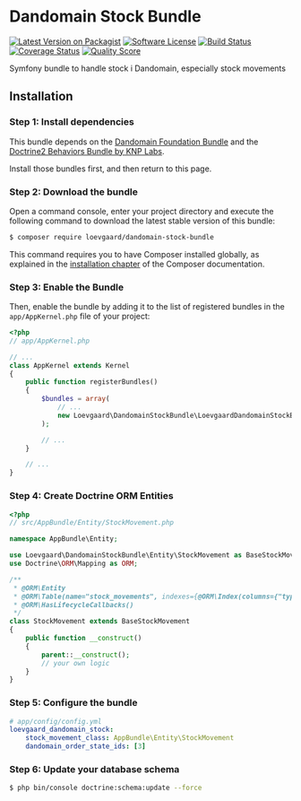 # Dandomain Stock Bundle

[![Latest Version on Packagist][ico-version]][link-packagist]
[![Software License][ico-license]](LICENSE.md)
[![Build Status][ico-travis]][link-travis]
[![Coverage Status][ico-scrutinizer]][link-scrutinizer]
[![Quality Score][ico-code-quality]][link-code-quality]

Symfony bundle to handle stock i Dandomain, especially stock movements

## Installation

### Step 1: Install dependencies

This bundle depends on the [Dandomain Foundation Bundle](https://github.com/loevgaard/dandomain-foundation-bundle) and the [Doctrine2 Behaviors Bundle by KNP Labs](https://github.com/KnpLabs/DoctrineBehaviors).

Install those bundles first, and then return to this page.

### Step 2: Download the bundle

Open a command console, enter your project directory and execute the
following command to download the latest stable version of this bundle:

```bash
$ composer require loevgaard/dandomain-stock-bundle
```

This command requires you to have Composer installed globally, as explained
in the [installation chapter](https://getcomposer.org/doc/00-intro.md)
of the Composer documentation.

### Step 3: Enable the Bundle

Then, enable the bundle by adding it to the list of registered bundles
in the `app/AppKernel.php` file of your project:

```php
<?php
// app/AppKernel.php

// ...
class AppKernel extends Kernel
{
    public function registerBundles()
    {
        $bundles = array(
            // ...
            new Loevgaard\DandomainStockBundle\LoevgaardDandomainStockBundle(),
        );

        // ...
    }

    // ...
}
```

### Step 4: Create Doctrine ORM Entities

```php
<?php
// src/AppBundle/Entity/StockMovement.php

namespace AppBundle\Entity;

use Loevgaard\DandomainStockBundle\Entity\StockMovement as BaseStockMovement;
use Doctrine\ORM\Mapping as ORM;

/**
 * @ORM\Entity
 * @ORM\Table(name="stock_movements", indexes={@ORM\Index(columns={"type"})})
 * @ORM\HasLifecycleCallbacks()
 */
class StockMovement extends BaseStockMovement
{        
    public function __construct()
    {
        parent::__construct();
        // your own logic
    }
}
```

### Step 5: Configure the bundle
```yaml
# app/config/config.yml
loevgaard_dandomain_stock:
    stock_movement_class: AppBundle\Entity\StockMovement
    dandomain_order_state_ids: [3]
```

### Step 6: Update your database schema
```bash
$ php bin/console doctrine:schema:update --force
```

[ico-version]: https://img.shields.io/packagist/v/loevgaard/dandomain-stock-bundle.svg?style=flat-square
[ico-license]: https://img.shields.io/badge/license-MIT-brightgreen.svg?style=flat-square
[ico-travis]: https://img.shields.io/travis/loevgaard/dandomain-stock-bundle/master.svg?style=flat-square
[ico-scrutinizer]: https://img.shields.io/scrutinizer/coverage/g/loevgaard/dandomain-stock-bundle.svg?style=flat-square
[ico-code-quality]: https://img.shields.io/scrutinizer/g/loevgaard/dandomain-stock-bundle.svg?style=flat-square

[link-packagist]: https://packagist.org/packages/loevgaard/dandomain-stock-bundle
[link-travis]: https://travis-ci.org/loevgaard/dandomain-stock-bundle
[link-scrutinizer]: https://scrutinizer-ci.com/g/loevgaard/dandomain-stock-bundle/code-structure
[link-code-quality]: https://scrutinizer-ci.com/g/loevgaard/dandomain-stock-bundle